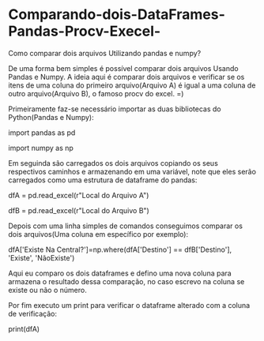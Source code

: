 # Comparando-dois-DataFrames-Pandas-Procv-Execel-
Como comparar dois arquivos Utilizando pandas e numpy?

De uma forma bem simples é possível comparar dois arquivos Usando Pandas e Numpy. A ideia aqui é comparar dois arquivos e verificar se os itens de uma coluna do primeiro arquivo(Arquivo A) é igual a uma coluna de outro arquivo(Arquivo B), o famoso procv do excel. =)

Primeiramente faz-se necessário importar as duas bibliotecas do Python(Pandas e Numpy):

import pandas as pd

import numpy as np

Em seguinda são carregados os dois arquivos copiando os seus respectivos caminhos e armazenando em uma variável, note que eles serão carregados como uma estrutura de dataframe do pandas:

dfA = pd.read_excel(r"Local do Arquivo A")
  
dfB = pd.read_excel(r"Local do Arquivo B")

Depois com uma linha simples de comandos conseguimos comparar os dois arquivos(Uma coluna em específico por exemplo):

dfA['Existe Na Central?']=np.where(dfA['Destino'] == dfB['Destino'], 'Existe', 'NãoExiste')

Aqui eu comparo os dois dataframes e defino uma nova coluna para armazena o resultado dessa comparação, no caso escrevo na coluna se existe ou não o número.

Por fim executo um print para verificar o dataframe alterado com a coluna de verificação:

print(dfA)
